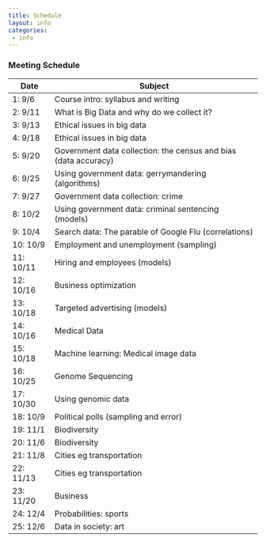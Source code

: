 ```yaml
---
title: Schedule
layout: info
categories:
 - info
---
```


### Meeting Schedule

Date | Subject 
 --- | ---  
1: 9/6 | Course intro: syllabus and writing
2: 9/11 | What is Big Data and why do we collect it? 
3: 9/13 | Ethical issues in big data 
4: 9/18 | Ethical issues in big data 
5: 9/20 | Government data collection: the census and bias (data accuracy)
6: 9/25 | Using government data: gerrymandering (algorithms)
7: 9/27 | Government data collection: crime
8: 10/2 | Using government data: criminal sentencing (models)
9: 10/4 | Search data: The parable of Google Flu (correlations)
10: 10/9 | Employment and unemployment (sampling)
11: 10/11 | Hiring and employees (models)
12: 10/16 | Business optimization
13: 10/18 | Targeted advertising (models)
14: 10/16 | Medical Data 
15: 10/18 | Machine learning: Medical image data 
16: 10/25 | Genome Sequencing  
17: 10/30 | Using genomic data  
18: 10/9 | Political polls (sampling and error)
19: 11/1 | Biodiversity   
20: 11/6 | Biodiversity   
21: 11/8 |Cities eg transportation
22: 11/13 |Cities eg transportation
23: 11/20 | Business 
24: 12/4 | Probabilities: sports 
25: 12/6 | Data in society: art 


  
